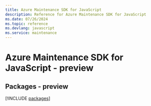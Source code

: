 ```yaml
---
title: Azure Maintenance SDK for JavaScript
description: Reference for Azure Maintenance SDK for JavaScript
ms.date: 07/26/2024
ms.topic: reference
ms.devlang: javascript
ms.service: maintenance
---
```

# Azure Maintenance SDK for JavaScript - preview
## Packages - preview
[!INCLUDE [packages](maintenance-index.md)]